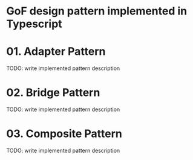 GoF design pattern implemented in Typescript
============================================


# 01. Adapter Pattern

 TODO: write implemented pattern description 

# 02. Bridge Pattern

TODO: write implemented pattern description 

# 03. Composite Pattern

TODO: write implemented pattern description 
